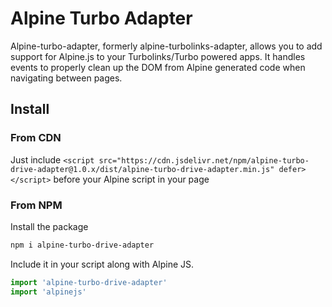 # Alpine Turbo Adapter

Alpine-turbo-adapter, formerly alpine-turbolinks-adapter, allows you to add support for Alpine.js to your Turbolinks/Turbo powered apps.
It handles events to properly clean up the DOM from Alpine generated code when navigating between pages.

## Install

### From CDN
Just include `<script src="https://cdn.jsdelivr.net/npm/alpine-turbo-drive-adapter@1.0.x/dist/alpine-turbo-drive-adapter.min.js" defer></script>` before your Alpine script in your page

### From NPM
 Install the package
```bash
npm i alpine-turbo-drive-adapter
```
Include it in your script along with Alpine JS.
```javascript
import 'alpine-turbo-drive-adapter'
import 'alpinejs'
```
